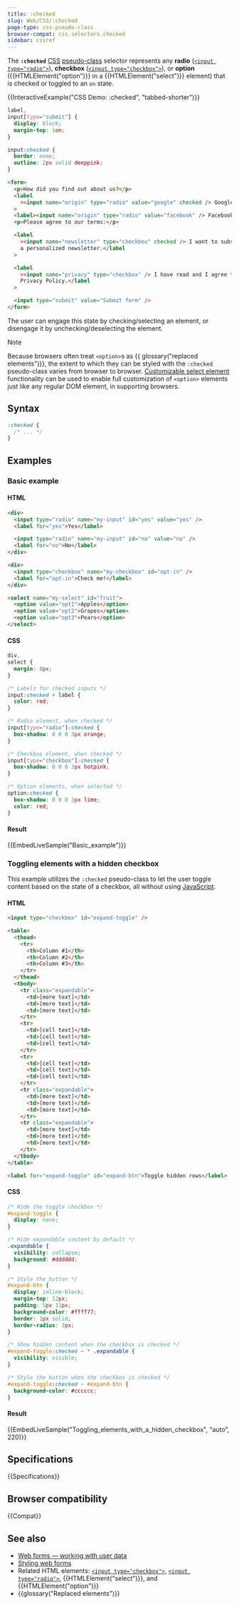 ```yaml
---
title: :checked
slug: Web/CSS/:checked
page-type: css-pseudo-class
browser-compat: css.selectors.checked
sidebar: cssref
---
```


The **`:checked`** [CSS](/en-US/docs/Web/CSS) [pseudo-class](/en-US/docs/Web/CSS/Reference/Selectors/Pseudo-classes) selector represents any **radio** ([`<input type="radio">`](/en-US/docs/Web/HTML/Reference/Elements/input/radio)), **checkbox** ([`<input type="checkbox">`](/en-US/docs/Web/HTML/Reference/Elements/input/checkbox)), or **option** ({{HTMLElement("option")}} in a {{HTMLElement("select")}} element) that is checked or toggled to an `on` state.

{{InteractiveExample("CSS Demo: :checked", "tabbed-shorter")}}

```css interactive-example
label,
input[type="submit"] {
  display: block;
  margin-top: 1em;
}

input:checked {
  border: none;
  outline: 2px solid deeppink;
}
```

```html interactive-example
<form>
  <p>How did you find out about us?</p>
  <label
    ><input name="origin" type="radio" value="google" checked /> Google</label
  >
  <label><input name="origin" type="radio" value="facebook" /> Facebook</label>
  <p>Please agree to our terms:</p>

  <label
    ><input name="newsletter" type="checkbox" checked /> I want to subscribe to
    a personalized newsletter.</label
  >

  <label
    ><input name="privacy" type="checkbox" /> I have read and I agree to the
    Privacy Policy.</label
  >

  <input type="submit" value="Submit form" />
</form>
```

The user can engage this state by checking/selecting an element, or disengage it by unchecking/deselecting the element.

> [!NOTE]
> Because browsers often treat `<option>`s as {{ glossary("replaced elements")}}, the extent to which they can be styled with the `:checked` pseudo-class varies from browser to browser. [Customizable select element](/en-US/docs/Learn_web_development/Extensions/Forms/Customizable_select) functionality can be used to enable full customization of `<option>` elements just like any regular DOM element, in supporting browsers.

## Syntax

```css
:checked {
  /* ... */
}
```

## Examples

### Basic example

#### HTML

```html
<div>
  <input type="radio" name="my-input" id="yes" value="yes" />
  <label for="yes">Yes</label>

  <input type="radio" name="my-input" id="no" value="no" />
  <label for="no">No</label>
</div>

<div>
  <input type="checkbox" name="my-checkbox" id="opt-in" />
  <label for="opt-in">Check me!</label>
</div>

<select name="my-select" id="fruit">
  <option value="opt1">Apples</option>
  <option value="opt2">Grapes</option>
  <option value="opt3">Pears</option>
</select>
```

#### CSS

```css
div,
select {
  margin: 8px;
}

/* Labels for checked inputs */
input:checked + label {
  color: red;
}

/* Radio element, when checked */
input[type="radio"]:checked {
  box-shadow: 0 0 0 3px orange;
}

/* Checkbox element, when checked */
input[type="checkbox"]:checked {
  box-shadow: 0 0 0 3px hotpink;
}

/* Option elements, when selected */
option:checked {
  box-shadow: 0 0 0 3px lime;
  color: red;
}
```

#### Result

{{EmbedLiveSample("Basic_example")}}

### Toggling elements with a hidden checkbox

This example utilizes the `:checked` pseudo-class to let the user toggle content based on the state of a checkbox, all without using [JavaScript](/en-US/docs/Web/JavaScript).

#### HTML

```html
<input type="checkbox" id="expand-toggle" />

<table>
  <thead>
    <tr>
      <th>Column #1</th>
      <th>Column #2</th>
      <th>Column #3</th>
    </tr>
  </thead>
  <tbody>
    <tr class="expandable">
      <td>[more text]</td>
      <td>[more text]</td>
      <td>[more text]</td>
    </tr>
    <tr>
      <td>[cell text]</td>
      <td>[cell text]</td>
      <td>[cell text]</td>
    </tr>
    <tr>
      <td>[cell text]</td>
      <td>[cell text]</td>
      <td>[cell text]</td>
    </tr>
    <tr class="expandable">
      <td>[more text]</td>
      <td>[more text]</td>
      <td>[more text]</td>
    </tr>
    <tr class="expandable">
      <td>[more text]</td>
      <td>[more text]</td>
      <td>[more text]</td>
    </tr>
  </tbody>
</table>

<label for="expand-toggle" id="expand-btn">Toggle hidden rows</label>
```

#### CSS

```css
/* Hide the toggle checkbox */
#expand-toggle {
  display: none;
}

/* Hide expandable content by default */
.expandable {
  visibility: collapse;
  background: #dddddd;
}

/* Style the button */
#expand-btn {
  display: inline-block;
  margin-top: 12px;
  padding: 5px 11px;
  background-color: #ffff77;
  border: 1px solid;
  border-radius: 3px;
}

/* Show hidden content when the checkbox is checked */
#expand-toggle:checked ~ * .expandable {
  visibility: visible;
}

/* Style the button when the checkbox is checked */
#expand-toggle:checked ~ #expand-btn {
  background-color: #cccccc;
}
```

#### Result

{{EmbedLiveSample("Toggling_elements_with_a_hidden_checkbox", "auto", 220)}}

## Specifications

{{Specifications}}

## Browser compatibility

{{Compat}}

## See also

- [Web forms — working with user data](/en-US/docs/Learn_web_development/Extensions/Forms)
- [Styling web forms](/en-US/docs/Learn_web_development/Extensions/Forms/Styling_web_forms)
- Related HTML elements: [`<input type="checkbox">`](/en-US/docs/Web/HTML/Reference/Elements/input/checkbox), [`<input type="radio">`](/en-US/docs/Web/HTML/Reference/Elements/input/radio), {{HTMLElement("select")}}, and {{HTMLElement("option")}}
- {{glossary("Replaced elements")}}
